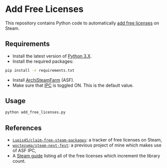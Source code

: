 # Add Free Licenses

This repository contains Python code to automatically [add free licenses][steamdb-free-packages] on Steam.

## Requirements

- Install the latest version of [Python 3.X][python-download-url].
- Install the required packages:

```bash
pip install -r requirements.txt
```

- Install [ArchiSteamFarm][github-ASF] (ASF).
- Make sure that [IPC][wiki-ASF-IPC] is toggled ON. This is the default value.

## Usage

```bash
python add_free_licenses.py
```

## References

- [`Luois45/claim-free-steam-packages`][luois45-gpl-repository]: a tracker of free licenses on Steam,
- [`woctezuma/steam-next-fest`][steam-next-fest]: a previous project of mine which makes use of ASF IPC,
- A [Steam guide][steam-guide-no-cost] listing all of the free licenses which increment the library count.

<!-- Definitions -->

[steamdb-free-packages]: <https://steamdb.info/freepackages/>
[python-download-url]: <https://www.python.org/downloads/>
[github-ASF]: <https://github.com/JustArchiNET/ArchiSteamFarm>
[wiki-ASF-IPC]: <https://github.com/JustArchiNET/ArchiSteamFarm/wiki/IPC>
[luois45-gpl-repository]: <https://github.com/Luois45/claim-free-steam-packages>
[steam-next-fest]: <https://github.com/woctezuma/steam-next-fest>
[steam-guide-no-cost]: <https://steamcommunity.com/sharedfiles/filedetails/?id=2827818083>
